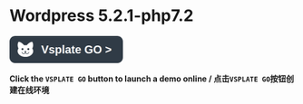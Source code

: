 # Wordpress 5.2.1-php7.2

<a href="https://www.vsplate.com/?docker-compose=https://github.com/vsplate/dcenvs/wordpress/5.2.1-php7.2"><img alt="VSPLATE GO" src="https://raw.githubusercontent.com/vsplate/images/master/vsgo_btn.png" width="200px"></a>

**Click the `VSPLATE GO` button to launch a demo online / 点击`VSPLATE GO`按钮创建在线环境**